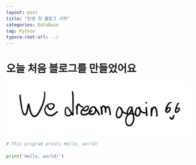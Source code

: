 ```yaml
---
layout: post
title: "인생 첫 블로그 시작"
categories: DataBase
tag: Python
typora-root-url: ../
---
```


# 오늘 처음 블로그를 만들었어요

![we_dream_again](/images/2024-03-07-first/we_dream_again-1709805804963-7.jpg)

```python
# This program prints Hello, world!

print('Hello, world!')
```